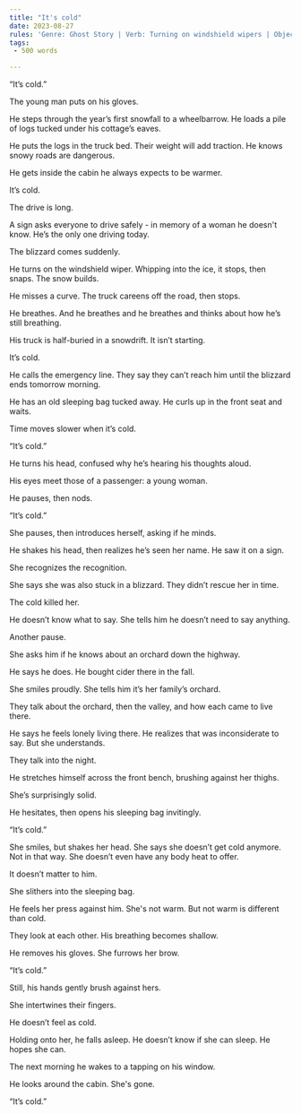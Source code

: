 ```yaml
---
title: "It's cold"
date: 2023-08-27
rules: 'Genre: Ghost Story | Verb: Turning on windshield wipers | Object: Wheelbarrow'
tags: 
 - 500 words

---
```


“It’s cold.”

The young man puts on his gloves. 

He steps through the year’s first snowfall to a wheelbarrow. He loads a pile of logs tucked under his cottage’s eaves. 

He puts the logs in the truck bed. Their weight will add traction. He knows snowy roads are dangerous. 

He gets inside the cabin he always expects to be warmer.

It’s cold.

The drive is long.

A sign asks everyone to drive safely - in memory of a woman he doesn't know. He’s the only one driving today.

The blizzard comes suddenly.

He turns on the windshield wiper. Whipping into the ice, it stops, then snaps. The snow builds.

He misses a curve. The truck careens off the road, then stops.

He breathes. And he breathes and he breathes and thinks about how he’s still breathing.

His truck is half-buried in a snowdrift. It isn’t starting.

It’s cold.

He calls the emergency line. They say they can’t reach him until the blizzard ends tomorrow morning.

He has an old sleeping bag tucked away. He curls up in the front seat and waits.

Time moves slower when it’s cold.

“It’s cold.”

He turns his head, confused why he’s hearing his thoughts aloud.

His eyes meet those of a passenger: a young woman.

He pauses, then nods.

“It’s cold.”

She pauses, then introduces herself, asking if he minds.

He shakes his head, then realizes he’s seen her name. He saw it on a sign.

She recognizes the recognition.

She says she was also stuck in a blizzard. They didn’t rescue her in time.

The cold killed her.

He doesn’t know what to say. She tells him he doesn’t need to say anything.

Another pause.

She asks him if he knows about an orchard down the highway.

He says he does. He bought cider there in the fall.

She smiles proudly. She tells him it’s her family’s orchard.

They talk about the orchard, then the valley, and how each came to live there.

He says he feels lonely living there. He realizes that was inconsiderate to say. But she understands.

They talk into the night.

He stretches himself across the front bench, brushing against her thighs.

She’s surprisingly solid.

He hesitates, then opens his sleeping bag invitingly.

“It’s cold.”

She smiles, but shakes her head. She says she doesn’t get cold anymore. Not in that way. She doesn’t even have any body heat to offer.

It doesn’t matter to him.

She slithers into the sleeping bag.

He feels her press against him. She's not warm. But not warm is different than cold.

They look at each other. His breathing becomes shallow.

He removes his gloves. She furrows her brow. 

“It’s cold.”

Still, his hands gently brush against hers.

She intertwines their fingers. 

He doesn’t feel as cold.

Holding onto her, he falls asleep. He doesn’t know if she can sleep. He hopes she can.

The next morning he wakes to a tapping on his window.

He looks around the cabin. She's gone.

“It’s cold.”
